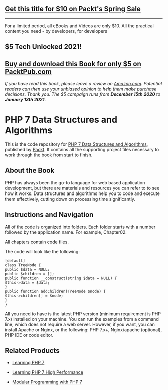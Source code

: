 ## [Get this title for $10 on Packt's Spring Sale](https://www.packt.com/B05642?utm_source=github&utm_medium=packt-github-repo&utm_campaign=spring_10_dollar_2022)
-----
For a limited period, all eBooks and Videos are only $10. All the practical content you need \- by developers, for developers

## $5 Tech Unlocked 2021!
[Buy and download this Book for only $5 on PacktPub.com](https://www.packtpub.com/product/php-7-data-structures-and-algorithms/9781786463890)
-----
*If you have read this book, please leave a review on [Amazon.com](https://www.amazon.com/gp/product/178646389X).     Potential readers can then use your unbiased opinion to help them make purchase decisions. Thank you. The $5 campaign         runs from __December 15th 2020__ to __January 13th 2021.__*

# PHP 7 Data Structures and Algorithms
This is the code repository for [PHP 7 Data Structures and Algorithms](https://www.packtpub.com/application-development/php-7-data-structures-and-algorithms?utm_source=github&utm_medium=repository&utm_campaign=9781786463890), published by [Packt](https://www.packtpub.com/?utm_source=github). It contains all the supporting project files necessary to work through the book from start to finish.
## About the Book
PHP has always been the go-to language for web based application development, but there are materials and resources you can refer to to see how it works. Data structures and algorithms help you to code and execute them effectively, cutting down on processing time significantly.
## Instructions and Navigation
All of the code is organized into folders. Each folder starts with a number followed by the application name. For example, Chapter02.

All chapters contain code files.

The code will look like the following:
```
[default]
class TreeNode {
public $data = NULL;
public $children = [];
public function __construct(string $data = NULL) {
$this->data = $data;
}
public function addChildren(TreeNode $node) {
$this->children[] = $node;
}
}
```

All you need to have is the latest PHP version (minimum requirement is PHP 7.x) installed
on your machine. You can run the examples from a command line, which does not require a
web server. However, if you want, you can install Apache or Nginx, or the following:
PHP 7.x+,
Nginx/apache (optional),
PHP IDE or code editor.

## Related Products
* [Learning PHP 7](https://www.packtpub.com/application-development/learning-php-7?utm_source=github&utm_medium=repository&utm_campaign=9781785880544)

* [Learning PHP 7 High Performance](https://www.packtpub.com/application-development/learning-php-7-high-performance?utm_source=github&utm_medium=repository&utm_campaign=9781785882265)

* [Modular Programming with PHP 7](https://www.packtpub.com/application-development/modular-programming-php-7?utm_source=github&utm_medium=repository&utm_campaign=9781786462954)

